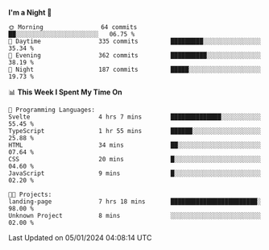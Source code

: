 <!--START_SECTION:waka-->
**I'm a Night 🦉** 

```text
🌞 Morning                64 commits          ██░░░░░░░░░░░░░░░░░░░░░░░   06.75 % 
🌆 Daytime                335 commits         █████████░░░░░░░░░░░░░░░░   35.34 % 
🌃 Evening                362 commits         ██████████░░░░░░░░░░░░░░░   38.19 % 
🌙 Night                  187 commits         █████░░░░░░░░░░░░░░░░░░░░   19.73 % 
```


📊 **This Week I Spent My Time On** 

```text
💬 Programming Languages: 
Svelte                   4 hrs 7 mins        ██████████████░░░░░░░░░░░   55.45 % 
TypeScript               1 hr 55 mins        ██████░░░░░░░░░░░░░░░░░░░   25.88 % 
HTML                     34 mins             ██░░░░░░░░░░░░░░░░░░░░░░░   07.64 % 
CSS                      20 mins             █░░░░░░░░░░░░░░░░░░░░░░░░   04.60 % 
JavaScript               9 mins              █░░░░░░░░░░░░░░░░░░░░░░░░   02.20 % 

🐱‍💻 Projects: 
landing-page             7 hrs 18 mins       ████████████████████████░   98.00 % 
Unknown Project          8 mins              ░░░░░░░░░░░░░░░░░░░░░░░░░   02.00 % 
```


 Last Updated on 05/01/2024 04:08:14 UTC
<!--END_SECTION:waka-->
